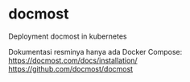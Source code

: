 # docmost
Deployment docmost in kubernetes

Dokumentasi resminya hanya ada Docker Compose:  
https://docmost.com/docs/installation/  
https://github.com/docmost/docmost

